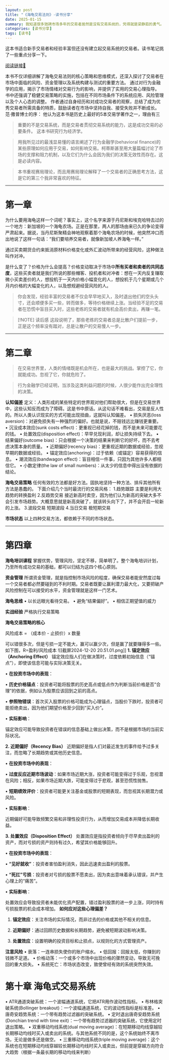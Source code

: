 ```yaml
---
layout: post
title: "《海龟交易法则》-读书分享"
date: 2025-01-15
summary: 我知道很多驰骋市场多年的交易者居然是没有交易系统的，凭得就是梁静茹的勇气。
categories: [读书分享]
tags: [读书]
---
```


这本书适合新手交易者和经验丰富但还没有建立起交易系统的交易者。读书笔记挑了一些重点分享一下。

[阅读链接🔗](https://book.liulei.org/read/62/epub#epubcfi(/6/2!/4/1:0))

本书不仅详细讲解了海龟交易法则的核心策略和思维模式，还深入探讨了交易者在市场中面临的风险、资金管理以及系统构建与测试的重要方法。 
通过对行为金融学的应用，揭示了市场情绪对交易行为的影响，并提供了实用的交易心理指导。 
书中还强调了稳健交易策略的实施，包括在不同市场条件下的系统应用、风险管理以及个人心态的调整。 
作者通过自身经历和对成功交易者的观察，总结了成为优秀交易者所需具备的特质，鼓励读者在市场中坚持自我、接受失败并不断成长。
 范·撒普博士的序：
 他认为这本书是历史上最好的5本交易学著作之一，理由有三

>重要的不是交易系统，而是交易者贯彻交易系统的能力，这是成功交易的必要条件。
>这本书研究行为经济学。

>用我所见过的最浅显易懂的语言阐述了行为金融学(behavioral finance)的某些原理如何应用于交易，如何影响交易。柯蒂斯甚至用大量篇幅讨论了市场的支撑和阻力机制，以及它们为什么会因为我们的决策无效性而存在。这是必读内容。

>本书重视赛局理论，而且用赛局理论解释了一个交易者的正确思考方法，这是它的第三个我非常喜欢的特征。

---
# 第一章

为什么要用海龟这样一个词呢？事实上，这个名字来源于丹尼斯和埃克哈特去过的一个地方：新加坡的一个海龟农场。正是在那里，两人的那场由来已久的争论变得严肃起来。据说，当丹尼斯聚精会神地观察着那个海龟农场的时候，他突然冲口而出地说了这样一句话：“我们要培养交易者，就像新加坡人养海龟一样。”

通过买卖期货合约来抵消原材料价格变化或外汇波动所带来的经营风险，这种做法叫作对冲。

是什么变了？价格为什么会提高？价格变动取决于市场中**所有买者和卖者的共同态度**，这些买卖者就是我们所说的那些帽客、投机者和对冲者：想在一天内反复赚取微小买卖差价的人，想投机于一天内价格小幅变化的人，想投机于几个星期或几个月内价格的大幅变化的人，以及想规避经营风险的人。

>你会发现，经验丰富的交易者不仅会早早地买入，及时退出他们的空头头寸，还会顺便多买一些，转而做多，等待价格继续上涨。当经验不足的交易者在恐慌中盲目买入时，这些老练的交易者就有机会高价卖出，再赚一笔。

> [!NOTE] 读后感
> 这段说明了，那些老练的交易者总是比散户们提前一步，正是这个频率没有踏对，总是让散户的交易慢人一步。

---
# 第二章

>在交易世界里，人类的情绪既是机会所在，也是最大的挑战。掌控了它，你就能成功。忽视了它，你就危险了。

>行为金融学已经证明，当涉及这类利益问题的时候，人很少能作出完全理性的决策。

**认知偏差**
定义：人类形成的某些特定的世界观对他们帮助很大，但是在交易世界中，这些认知反而成为了障碍。这是书中原话。从这句话不难看出，交易是反人性的。所以人类认识现实的方式可能出现扭曲，这就叫认知偏差。
•  损失厌恶(loss aversion)：对避免损失有一种强烈的偏好。也就是说，不赔钱远比赚钱更重要。
•  沉没成本效应(sunk costs effect)：更重视已经花掉的钱，而不是未来可能要花的钱。
•  处置效应(disposition effect)：早早兑现利润，却让损失持续下去。
•  结果偏好(outcome bias)：只会根据一个决策的结果来判断它的好坏，而不去考虑决策本身的质量。
•  近期偏好(recency bias)：更重视近期的数据或经验，忽视早期的数据或经验。
•  锚定效应(anchoring)：过于依赖（或锚定）容易获得的信息。
•  潮流效应(bandwagon effect)：盲目相信一件事，只因为其他许多人都相信它。
•  小数定律(the law of small numbers)：从太少的信息中得出没有依据的结论。

**海龟交易策略**
任何有效的方法都是好方法。固执地坚持一种方法、排斥其他所有方法是愚蠢的。
下面介绍几个当时最流行的交易风格：
1.趋势跟踪
主要是利用大趋势的转换盈利
2.反趋势交易
接近新高时卖空，因为他们认为新高的突破大多不会引发市场趋势。大概意思就是新高突破了，就该转头向下了，并不会开启一轮新的上涨。
3.波段交易
短期波段
4.当日交易
极短期交易

**市场状态**
以上四种交易方法，都依赖于不同的市场状态。

---
# 第四章
**海龟培训课程**
掌握优势，管理风险，坚定不移，简单明了。整个海龟培训计划，乃至所有成功交易的基础，都可以归结为这四个核心原则。

**资金管理**
所谓资金管理，就是指控制市场风险的程度，确保交易者能安然度过每一个交易者都必然要碰到的不利时期。交易者既要让赢利潜力最大化，又要把破产风险控制在可以接受的水平，资金管理就是这样一门艺术。

**海龟思维**
•  以长远眼光看待交易。
•  避免“结果偏好”。
•  相信正期望值的威力

**实战经验**
严格执行交易策略

**海龟交易策略的核心**

风险成本 = （成本价 - 止损价）x 数量

可以错很多次，但是亏损一定不能大，赢可以赢少次，但是赢了就要赚得多一些。如下图，R=盈利/风险成本
![[截屏2024-12-20 20.51.01.png]]
**1. 锚定效应（Anchoring Effect）**
锚定效应指人们在做决策时，过度依赖初始信息（“锚点”），即使该信息可能与实际决策无关。

• **在投资市场中的表现**：

• **历史价格锚点**：投资者可能将股票的历史高点或低点作为判断当前价格是否“合理”的依据，例如认为股票应该回到之前的高点。

• **参照物错误**：首次买入股票的价格可能成为心理锚点，当股价下跌时，投资者可能拒绝卖出，因为他们期望价格至少回到“买入价”。

• **实际影响**：

锚定效应可能导致投资者在错误的信息基础上做出决策，而不是根据市场的当前实际状况。

**2. 近期偏好（Recency Bias）**
近期偏好是指人们对最近发生的事件给予过多关注，而忽略了长期趋势或其他历史信息。

• **在投资市场中的表现**：

• **过度反应近期市场波动**：如果市场近期大涨，投资者可能变得过于乐观，忽视潜在风险；相反，如果市场近期大跌，可能变得过于悲观，甚至恐慌性抛售。

• **短期绩效评价**：投资者可能更关注基金或股票的短期表现，而忽视其长期潜力或风险。

• **实际影响**：

近期偏好可能导致频繁交易和非理性投资行为，从而增加交易成本并降低长期收益。

**3. 处置效应（Disposition Effect）**
处置效应是指投资者倾向于尽早卖出盈利的资产，而对亏损的资产则持有过久，希望其价格能够回升。

• **在投资市场中的表现**：

• **“见好就收”**：投资者害怕盈利消失，因此迅速卖出盈利的股票。

• **“死扛”亏损**：投资者对亏损的股票不愿卖出，因为卖出意味着承认错误，并产生心理上的“痛苦”。

• **实际影响**：

处置效应会导致投资者未能优化资产配置，错过盈利股票的进一步上涨，同时持有亏损股票的机会成本增加。
**如何应对这些心理偏差？**

1. **锚定效应**：关注市场的实际情况，而非过去的价格或其他不相关的信息。

2. **近期偏好**：通过回顾历史数据和长期趋势，避免被短期波动影响决策。

3. **处置效应**：设置明确的投资目标和止损点，以规则化的方式管理资产。

**注意风险**
•  衰落：一连串损失使你的账户缩水。
•  低回报：回报太低，你赚到的钱微不足道。
•  价格动荡：一个或多个市场中出现价格的骤然变动，导致无可挽回的重大损失。
•  系统死亡：市场状态改变，致使曾经有效的系统突然失效。

# 第十章 海龟式交易系统

•  ATR通道突破系统：一个波幅通道系统，它把ATR用作波动性指标。
•  布林格突破系统(Bollinger breakout)：一个波幅通道系统，它的波动性指标是标准差。
•  唐奇安趋势系统：一个带有趋势过滤器的突破系统。
•  定时退出唐奇安趋势系统(Donchian trend with time exit)：一个带有趋势过滤器的突破系统，它使用定时退出策略。
•  双重移动均线系统(dual moving average)：在短期移动均线穿越较长期移动均线时买入或卖出的系统。与其他系统不同的是，这个系统始终不离市场，无论是做多还是做空。
•  三重移动均线系统(triple moving average)：这个系统也在短期移动均线穿越较长期移动均线时买入或卖出，但前提是穿越方向符合大趋势（根据一条最长期的移动均线来判断）
